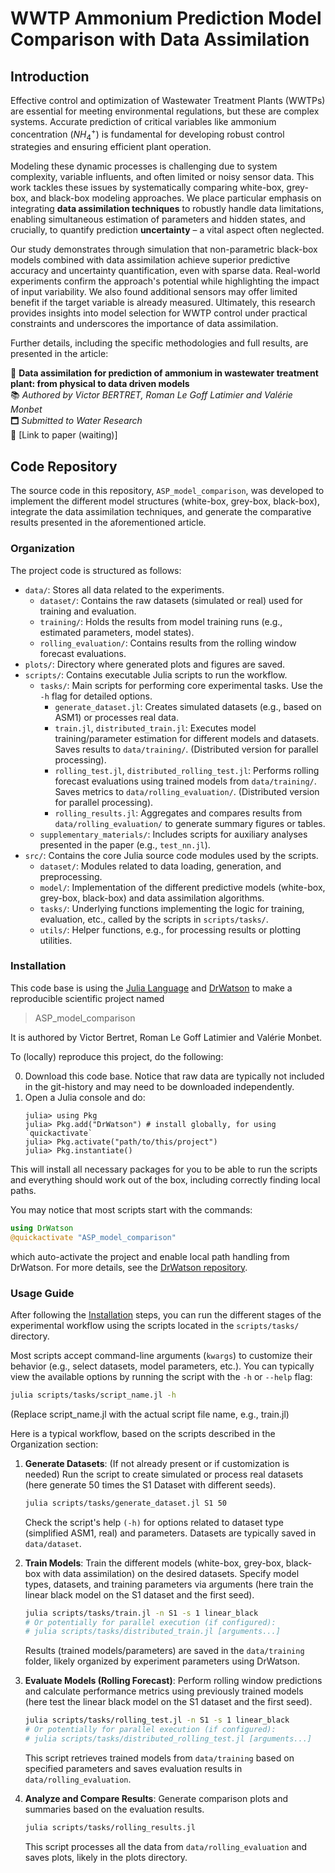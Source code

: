 # WWTP Ammonium Prediction Model Comparison with Data Assimilation

## Introduction

Effective control and optimization of Wastewater Treatment Plants (WWTPs) are essential for meeting environmental regulations, but these are complex systems. Accurate prediction of critical variables like ammonium concentration $(NH_4^+)$ is fundamental for developing robust control strategies and ensuring efficient plant operation.

Modeling these dynamic processes is challenging due to system complexity, variable influents, and often limited or noisy sensor data. This work tackles these issues by systematically comparing white-box, grey-box, and black-box modeling approaches. We place particular emphasis on integrating **data assimilation techniques** to robustly handle data limitations, enabling simultaneous estimation of parameters and hidden states, and crucially, to quantify prediction **uncertainty** – a vital aspect often neglected.

Our study demonstrates through simulation that non-parametric black-box models combined with data assimilation achieve superior predictive accuracy and uncertainty quantification, even with sparse data. Real-world experiments confirm the approach's potential while highlighting the impact of input variability. We also found additional sensors may offer limited benefit if the target variable is already measured. Ultimately, this research provides insights into model selection for WWTP control under practical constraints and underscores the importance of data assimilation.

Further details, including the specific methodologies and full results, are presented in the article:

📝 **Data assimilation for prediction of ammonium in wastewater treatment plant: from
physical to data driven models**  
📚 *Authored by Victor BERTRET, Roman Le Goff Latimier and Valérie Monbet*  
🗖️ *Submitted to Water Research*  
🔗 [Link to paper (waiting)]

## Code Repository

The source code in this repository, `ASP_model_comparison`, was developed to implement the different model structures (white-box, grey-box, black-box), integrate the data assimilation techniques, and generate the comparative results presented in the aforementioned article.

### Organization

The project code is structured as follows:

* `data/`: Stores all data related to the experiments.
    * `dataset/`: Contains the raw datasets (simulated or real) used for training and evaluation.
    * `training/`: Holds the results from model training runs (e.g., estimated parameters, model states).
    * `rolling_evaluation/`: Contains results from the rolling window forecast evaluations.
* `plots/`: Directory where generated plots and figures are saved.
* `scripts/`: Contains executable Julia scripts to run the workflow.
    * `tasks/`: Main scripts for performing core experimental tasks. Use the `-h` flag for detailed options.
        * `generate_dataset.jl`: Creates simulated datasets (e.g., based on ASM1) or processes real data.
        * `train.jl`, `distributed_train.jl`: Executes model training/parameter estimation for different models and datasets. Saves results to `data/training/`. (Distributed version for parallel processing).
        * `rolling_test.jl`, `distributed_rolling_test.jl`: Performs rolling forecast evaluations using trained models from `data/training/`. Saves metrics to `data/rolling_evaluation/`. (Distributed version for parallel processing).
        * `rolling_results.jl`: Aggregates and compares results from `data/rolling_evaluation/` to generate summary figures or tables.
    * `supplementary_materials/`: Includes scripts for auxiliary analyses presented in the paper (e.g., `test_nn.jl`).
* `src/`: Contains the core Julia source code modules used by the scripts.
    * `dataset/`: Modules related to data loading, generation, and preprocessing.
    * `model/`: Implementation of the different predictive models (white-box, grey-box, black-box) and data assimilation algorithms.
    * `tasks/`: Underlying functions implementing the logic for training, evaluation, etc., called by the scripts in `scripts/tasks/`.
    * `utils/`: Helper functions, e.g., for processing results or plotting utilities.

### Installation

This code base is using the [Julia Language](https://julialang.org/) and
[DrWatson](https://juliadynamics.github.io/DrWatson.jl/stable/)
to make a reproducible scientific project named
> ASP_model_comparison

It is authored by Victor Bertret, Roman Le Goff Latimier and Valérie Monbet.

To (locally) reproduce this project, do the following:

0. Download this code base. Notice that raw data are typically not included in the
   git-history and may need to be downloaded independently.
1. Open a Julia console and do:
   ```
   julia> using Pkg
   julia> Pkg.add("DrWatson") # install globally, for using `quickactivate`
   julia> Pkg.activate("path/to/this/project")
   julia> Pkg.instantiate()
   ```

This will install all necessary packages for you to be able to run the scripts and
everything should work out of the box, including correctly finding local paths.

You may notice that most scripts start with the commands:
```julia
using DrWatson
@quickactivate "ASP_model_comparison"
```
which auto-activate the project and enable local path handling from DrWatson. For more details, see the [DrWatson repository](https://juliadynamics.github.io/DrWatson.jl/stable/).

### Usage Guide

After following the [Installation](#Installation) steps, you can run the different stages of the experimental workflow using the scripts located in the `scripts/tasks/` directory.

Most scripts accept command-line arguments (`kwargs`) to customize their behavior (e.g., select datasets, model parameters, etc.). You can typically view the available options by running the script with the `-h` or `--help` flag:

```bash
julia scripts/tasks/script_name.jl -h
```
(Replace script_name.jl with the actual script file name, e.g., train.jl)

Here is a typical workflow, based on the scripts described in the Organization section:

1. **Generate Datasets**: (If not already present or if customization is needed) Run the script to create simulated or process real datasets (here generate 50 times the S1 Dataset with different seeds).
   
    ```bash
    julia scripts/tasks/generate_dataset.jl S1 50
    ```
    Check the script's help `(-h)` for options related to dataset type (simplified ASM1, real) and parameters. Datasets are typically saved in `data/dataset`.

2. **Train Models**: Train the different models (white-box, grey-box, black-box with data assimilation) on the desired datasets. Specify model types, datasets, and training parameters via arguments (here train the linear black model on the S1 dataset and the first seed).

    ```bash
    julia scripts/tasks/train.jl -n S1 -s 1 linear_black
    # Or potentially for parallel execution (if configured):
    # julia scripts/tasks/distributed_train.jl [arguments...]
    ```
    Results (trained models/parameters) are saved in the `data/training` folder, likely organized by experiment parameters using DrWatson.

3. **Evaluate Models (Rolling Forecast)**: Perform rolling window predictions and calculate performance metrics using previously trained models (here test the linear black model on the S1 dataset and the first seed).

    ```bash
    julia scripts/tasks/rolling_test.jl -n S1 -s 1 linear_black
    # Or potentially for parallel execution (if configured):
    # julia scripts/tasks/distributed_rolling_test.jl [arguments...]
    ```

    This script retrieves trained models from `data/training` based on specified parameters and saves evaluation results in `data/rolling_evaluation`.

4. **Analyze and Compare Results**: Generate comparison plots and summaries based on the evaluation results. 

    ```bash
    julia scripts/tasks/rolling_results.jl
    ```

    This script processes all the data from `data/rolling_evaluation` and saves plots, likely in the plots directory.